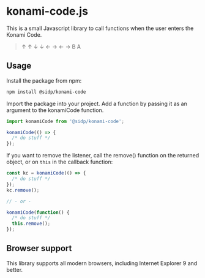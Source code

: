 # konami-code.js

This is a small Javascript library to call functions when the user enters the Konami Code.

> ↑ ↑ ↓ ↓ ← → ← → B A

## Usage

Install the package from npm:

```sh
npm install @sidp/konami-code
```

Import the package into your project. Add a function by passing it as an argument to the konamiCode function.

```js
import konamiCode from '@sidp/konami-code';

konamiCode(() => {
  /* do stuff */
});
```

If you want to remove the listener, call the remove() function on the returned object, or on `this` in the callback function:

```js
const kc = konamiCode(() => {
  /* do stuff */
});
kc.remove();

// - or -

konamiCode(function() {
  /* do stuff */
  this.remove();
});
```

## Browser support

This library supports all modern browsers, including Internet Explorer 9 and better.
